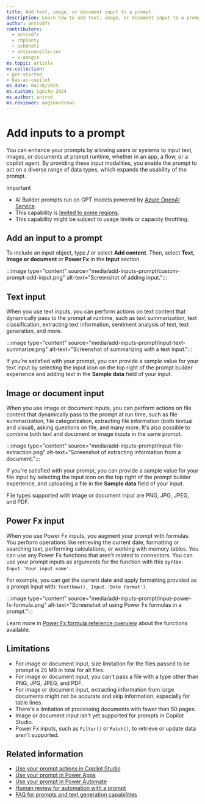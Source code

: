 ```yaml
---
title: Add text, image, or document input to a prompt
description: Learn how to add text, image, or document input to a prompt.
author: antrodfr
contributors:
  - antrodfr
  - chplanty
  - ashbhati
  - antoinecellerier
  - v-aangie
ms.topic: article
ms.collection: 
- get-started
- bap-ai-copilot
ms.date: 04/30/2025
ms.custom: ignite-2024
ms.author: antrod
ms.reviewer: angieandrews
---
```


# Add inputs to a prompt

You can enhance your prompts by allowing users or systems to input text, images, or documents at prompt runtime, whether in an app, a flow, or a copilot agent. By providing these input modalities, you enable the prompt to act on a diverse range of data types, which expands the usability of the prompt.

> [!IMPORTANT]
> - AI Builder prompts run on GPT models powered by [Azure OpenAI Service](/azure/ai-services/openai/whats-new).
> - This capability is [limited to some regions](availability-region.md#prompts).
> - This capability might be subject to usage limits or capacity throttling.

## Add an input to a prompt

To include an input object, type **/** or select **Add content**. Then, select **Text**,  **Image or document** or **Power Fx** in the **Input** section.

:::image type="content" source="media/add-inputs-prompt/custom-prompt-add-input.png" alt-text="Screenshot of adding input.":::

## Text input

When you use text inputs, you can perform actions on text content that dynamically pass to the prompt at runtime, such as text summarization, text classification, extracting text information, sentiment analysis of text, text generation, and more.

:::image type="content" source="media/add-inputs-prompt/input-text-summarize.png" alt-text="Screenshot of summarizing with a text input.":::

If you're satisfied with your prompt, you can provide a sample value for your text input by selecting the input icon on the top right of the prompt builder experience and adding text in the **Sample data** field of your input.

## Image or document input

When you use image or document inputs, you can perform actions on file content that dynamically pass to the prompt at run time, such as file summarization, file categorization, extracting file information (both textual and visual), asking questions on file, and many more. It's also possible to combine both text and document or image inputs in the same prompt.

:::image type="content" source="media/add-inputs-prompt/input-file-extraction.png" alt-text="Screenshot of extracting information from a document.":::

If you're satisfied with your prompt, you can provide a sample value for your file input by selecting the input icon on the top right of the prompt builder experience, and uploading a file in the **Sample data** field of your input.

File types supported with image or document input are PNG, JPG, JPEG, and PDF.

## Power Fx input

When you use Power Fx inputs, you augment your prompt with formulas. You perform operations like retrieving the current date, formatting or searching text, performing calculations, or working with memory tables. You can use any Power Fx functions that aren't related to connectors. You can use your prompt inputs as arguments for the function with this syntax: `Input.'Your input name'`. 

For example, you can get the current date and apply formatting provided as a prompt input with: `Text(Now(), Input.'Date Format')`.

:::image type="content" source="media/add-inputs-prompt/input-power-fx-formula.png" alt-text="Screenshot of using Power Fx formulas in a prompt.":::

Learn more in [Power Fx formula reference overview](/power-platform/power-fx/formula-reference-overview) about the functions available.

## Limitations

- For image or document input, size limitation for the files passed to be prompt is 25 MB in total for all files.
- For image or document input, you can't pass a file with a type other than PNG, JPG, JPEG, and PDF.
- For image or document input, extracting information from large documents might not be accurate and skip information, especially for table lines.
- There's a limitation of processing documents with fewer than 50 pages.
- Image or document input isn't yet supported for prompts in Copilot Studio.
- Power Fx inputs, such as `Filter()` or `Patch()`, to retrieve or update data aren't supported.

## Related information

- [Use your prompt actions in Copilot Studio](use-a-custom-prompt-in-mcs.md)
- [Use your prompt in Power Apps](use-a-custom-prompt-in-app.md)
- [Use your prompt in Power Automate](use-a-custom-prompt-in-flow.md)
- [Human review for automation with a prompt](azure-openai-human-review.md)
- [FAQ for prompts and text generation capabilities](faqs-text-generation.md)

